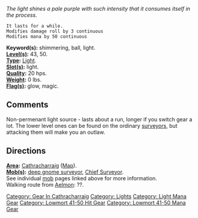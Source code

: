 *The light shines a pale purple with such intensity that it consumes
itself in the process.*

`It lasts for a while. `  
`Modifies damage roll by 3 continuous`  
`Modifies mana by 50 continuous`

**Keyword(s):** shimmering, ball, light.  
**[Level(s)](Object_Level.md "wikilink"):** 43, 50.  
**[Type](:Category:_Object_Types.md "wikilink"):**
[Light](:Category:_Lights.md "wikilink").  
**[Slot(s)](Object_Slots.md "wikilink"):** light.  
**[Quality](Object_Quality.md "wikilink"):** 20 hps.  
**[Weight](Object_Weight.md "wikilink"):** 0 lbs.  
**[Flag(s)](:Category:_Object_Flags.md "wikilink"):** glow, magic.  

## Comments

Non-permenant light source - lasts about a run, longer if you switch
gear a lot. The lower level ones can be found on the ordinary
[surveyors](Deep_Gnome_Surveyor.md "wikilink"), but attacking them will
make you an outlaw.

## Directions

**[Area](:Category:_Areas.md "wikilink"):**
[Cathracharraig](:Category:Cathracharraig.md "wikilink")
([Map](Cathracharraig_Map.md "wikilink")).  
**[Mob(s)](:Category:_Mobs.md "wikilink"):** [deep gnome
surveyor](Deep_Gnome_Surveyor.md "wikilink"), [Chief
Surveyor](Chief_Surveyor "wikilink").  
See individual [mob](:Category:_Mobs.md "wikilink") pages linked above
for more information.  
Walking route from [Aelmon](Aelmon.md "wikilink"): ??.  

[Category: Gear In
Cathracharraig](Category:_Gear_In_Cathracharraig "wikilink") [Category:
Lights](Category:_Lights "wikilink") [Category: Light Mana
Gear](Category:_Light_Mana_Gear "wikilink") [Category: Lowmort 41-50 Hit
Gear](Category:_Lowmort_41-50_Hit_Gear "wikilink") [Category: Lowmort
41-50 Mana Gear](Category:_Lowmort_41-50_Mana_Gear "wikilink")

